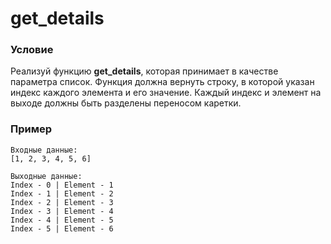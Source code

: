 # get_details

### **Условие**

Реализуй функцию **get_details**, которая принимает в качестве параметра список. Функция должна вернуть строку, в которой указан индекс каждого элемента и его значение. Каждый индекс и элемент на выходе должны быть разделены переносом каретки.

### Пример

```
Входные данные:
[1, 2, 3, 4, 5, 6]

Выходные данные:
Index - 0 | Element - 1
Index - 1 | Element - 2
Index - 2 | Element - 3
Index - 3 | Element - 4
Index - 4 | Element - 5
Index - 5 | Element - 6

```